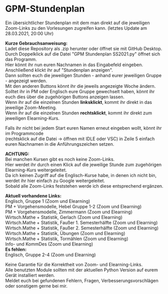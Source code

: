 # GPM-Stundenplan
Ein übersichtlicher Stundenplan mit dem man direkt auf die jeweiligen Zoom-Links zu den Vorlesungen zugreifen kann. (letztes Update am 28.03.2021, 20:00 Uhr)

**Kurze Gebrauchsanweisung:**\
Ladet diese Repository als .zip herunter oder öffnet sie mit GitHub Desktop.\
Durch Doppelklick auf die Datei "GPM Stundenplan SS2021.py" öffnet sich das Programm.\
Hier könnt ihr nun euren Nachnamen in das Eingabefeld eingeben.\
Anschließend klickt ihr auf "Stundenplan anzeigen".\
Dann sollten euch die jeweiligen Stunden - anhand eurer jeweiligen Gruppe - angezeigt werden.\
Mit den anderen Buttons könnt ihr die jeweils angezeigte Woche ändern.\
Solltet ihr in PM oder Englisch eure Gruppe gewechselt haben, könnt ihr euch dies über die zugehörigen Buttons anzeigen lassen.\
Wenn ihr auf die einzelnen Stunden **linksklickt**, kommt ihr direkt in das jeweilige Zoom-Meeting.\
Wenn ihr auf die einzelnen Stunden **rechtsklickt**, kommt ihr direkt zum jeweiligen Elearning-Kurs.

Falls ihr nicht bei jedem Start euren Namen erneut eingeben wollt, könnt ihr im Programmcode\
(rechtsklick auf die Datei -> öffnen mit IDLE oder VSC) in Zeile 5 einfach\
euren Nachnamen in die Anführungszeichen setzen.

**ACHTUNG:**\
Bei manchen Kursen gibt es noch keine Zoom-Links.\
Hier werdet ihr durch einen Klick auf die jeweilige Stunde zum zugehörigen Elearning-Kurs weitergeleitet.\
Da ich keinen Zugriff auf die Englisch-Kurse habe, in denen ich nicht bin, werdet ihr hier einfach zu Google weitergeleitet.\
Sobald alle Zoom-Links feststehen werde ich diese entsprechend ergänzen.

**Aktuell vorhandene Links:**\
Englisch, Gruppe 1 (Zoom und Elearning)\
PM + Vorgehensmodelle, Hebel Gruppe 1-2 (Zoom und Elearning)\
PM + Vorgehensmodelle, Zimmermann (Zoom und Elearning)\
Wirtsch.Mathe + Statistik, Gerlach (Zoom und Elearning)\
Wirtsch.Mathe + Statistik, Faußer 1. Semesterhälfte (Zoom und Elearning)\
Wirtsch.Mathe + Statistik, Faußer 2. Semesterhälfte (Zoom und Elearning)\
Wirtsch.Mathe + Statistik, Übungen (Zoom und Elearning)\
Wirtsch.Mathe + Statistik, Tormählen (Zoom und Elearning)\
Info- und KommDes (Zoom und Elearning)\
**Es fehlen:**\
Englisch, Gruppe 2-4 (Zoom und Elearning)

Keine Garantie für die Korrektheit von Zoom- und Elearning-Links.\
Alle benutzten Module sollten mit der aktuellen Python Version auf eurem Gerät installiert werden.\
Meldet euch bei gefundenen Fehlern, Fragen, Verbesserungsvorschlägen oder sonstigem gerne bei mir.
